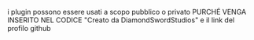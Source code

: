 i plugin possono essere usati a scopo pubblico o privato PURCHÉ VENGA INSERITO NEL CODICE "Creato da DiamondSwordStudios" e il link del profilo github

